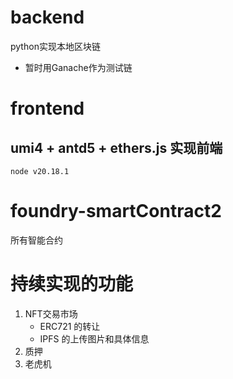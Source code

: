 # backend
python实现本地区块链
* 暂时用Ganache作为测试链


# frontend
umi4 + antd5 + ethers.js 实现前端
---

```
node v20.18.1
```

# foundry-smartContract2
所有智能合约

# 持续实现的功能
1. NFT交易市场
    * ERC721 的转让
    * IPFS 的上传图片和具体信息
2. 质押
3. 老虎机

